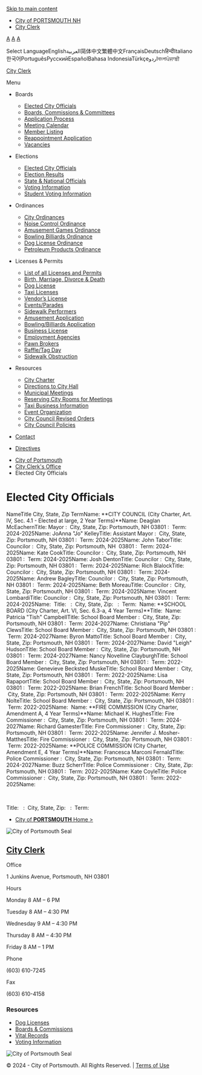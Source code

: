 [Skip to main content](https://www.cityofportsmouth.com/cityclerk/elected-city-officials/)

- [City of PORTSMOUTH NH](https://www.cityofportsmouth.com)
- [City Clerk](https://www.cityofportsmouth.com/cityclerk)

[A](https://www.cityofportsmouth.com/cityclerk/elected-city-officials) [A](https://www.cityofportsmouth.com/cityclerk/elected-city-officials) [A](https://www.cityofportsmouth.com/cityclerk/elected-city-officials)

Select LanguageEnglishالعربية简体中文繁體中文FrançaisDeutschहिन्दीItaliano한국어PortuguêsРусскийEspañolBahasa IndonesiaTürkçeاردوবাংলাਪੰਜਾਬੀ

[City Clerk](https://www.cityofportsmouth.com/cityclerk "Home")

Menu

- Boards
  
  - [Elected City Officials](https://www.cityofportsmouth.com/cityclerk/elected-city-officials)
  - [Boards, Commissions &amp; Committees](https://www.cityofportsmouth.com/cityclerk/boards-commissions-information)
  - [Application Process](https://www.cityofportsmouth.com/cityclerk/vacancies)
  - [Meeting Calendar](https://www.cityofportsmouth.com/city-municipal-meetings-calendar)
  - [Member Listing](https://www.cityofportsmouth.com/cityclerk/member-listing)
  - [Reappointment Application](https://www.cityofportsmouth.com/cityclerk/appointment-application)
  - [Vacancies](https://www.cityofportsmouth.com/cityclerk/vacancies)
- Elections
  
  - [Elected City Officials](https://www.cityofportsmouth.com/cityclerk/elected-city-officials)
  - [Election Results](https://www.cityofportsmouth.com/cityclerk/election-results)
  - [State &amp; National Officials](https://www.cityofportsmouth.com/cityclerk/state-national-officials)
  - [Voting Information](https://www.cityofportsmouth.com/cityclerk/voting-information)
  - [Student Voting Information](https://www.cityofportsmouth.com/cityclerk/student-voter-information)
- Ordinances
  
  - [City Ordinances](https://www.cityofportsmouth.com/cityclerk/city-ordinances)
  - [Noise Control Ordinance](https://www.cityofportsmouth.com/cityclerk/noise-control-ordinance)
  - [Amusement Games Ordinance](https://www.cityofportsmouth.com/city-clerks-office/city-ordinances)
  - [Bowling Billiards Ordinance](https://www.cityofportsmouth.com/city-clerks-office/city-ordinances)
  - [Dog License Ordinance](https://www.cityofportsmouth.com/city-clerks-office/city-ordinances)
  - [Petroleum Products Ordinance](https://www.cityofportsmouth.com/city-clerks-office/city-ordinances)
- Licenses &amp; Permits
  
  - [List of all Licenses and Permits](https://www.cityofportsmouth.com/cityclerk/licenses-permits)
  - [Birth, Marriage, Divorce &amp; Death](https://www.cityofportsmouth.com/cityclerk/birth-marriage-death-certificates)
  - [Dog License](https://www.cityofportsmouth.com/cityclerk/dog-license)
  - [Taxi Licenses](https://www.cityofportsmouth.com/cityclerk/taxi-business-licenses)
  - [Vendor’s License](https://www.cityofportsmouth.com/cityclerk/vendors-license)
  - [Events/Parades](https://www.cityofportsmouth.com/cityclerk/eventsparades)
  - [Sidewalk Performers](https://www.cityofportsmouth.com/cityclerk/sidewalk-performer-guidelines)
  - [Amusement Application](https://www.cityofportsmouth.com/cityclerk/amusement-games-application)
  - [Bowling/Billiards Application](https://www.cityofportsmouth.com/cityclerk/bowling-billiards-application)
  - [Business License](https://www.cityofportsmouth.com/cityclerk/business-license)
  - [Employment Agencies](https://www.cityofportsmouth.com/cityclerk/licenses-permits)
  - [Pawn Brokers](https://www.cityofportsmouth.com/cityclerk/licenses-permits)
  - [Raffle/Tag Day](https://www.cityofportsmouth.com/cityclerk/licenses-permits)
  - [Sidewalk Obstruction](https://www.cityofportsmouth.com/node/5306)
- Resources
  
  - [City Charter](https://www.cityofportsmouth.com/cityclerk/city-charter)
  - [Directions to City Hall](https://www.cityofportsmouth.com/cityclerk/driving-directions-city-hall)
  - [Municipal Meetings](https://www.cityofportsmouth.com/city-municipal-meetings-calendar)
  - [Reserving City Rooms for Meetings](https://www.cityofportsmouth.com/cityclerk/reserving-city-rooms-meetings)
  - [Taxi Business Information](https://www.cityofportsmouth.com/cityclerk/taxi-business-licenses)
  - [Event Organization](https://www.cityofportsmouth.com/cityclerk/eventsparades)
  - [City Council Revised Orders](https://www.cityofportsmouth.com/citycouncil/revised-rules-orders-portsmouth-city-council-adopted-city-council-01162024)
  - [City Council Policies](https://www.cityofportsmouth.com/citycouncil/city-council-policies)
- [Contact](https://www.cityofportsmouth.com/cityclerk/profiles/kelli-barnaby)
- [Directives](https://www.cityofportsmouth.com/sites/default/files/2022-01/Public%20Health%20Directive%20Jan%207%202022.pdf "Public Health Directive January 7, 2022")

<!--THE END-->

<!--THE END-->

- [City of Portsmouth](https://www.cityofportsmouth.com)
- [City Clerk's Office](https://www.cityofportsmouth.com/cityclerk)
- Elected City Officials

# Elected City Officials

NameTitle City, State, Zip TermName: **CITY COUNCIL (City Charter, Art. IV, Sec. 4.1 - Elected at large, 2 Year Terms)**Name: Deaglan McEachernTitle: Mayor :  City, State, Zip: Portsmouth, NH 03801 :  Term: 2024-2025Name: JoAnna "Jo" KelleyTitle: Assistant Mayor :  City, State, Zip: Portsmouth, NH 03801 :  Term: 2024-2025Name: John TaborTitle: Councilor :  City, State, Zip: Portsmouth, NH  03801 :  Term: 2024-2025Name: Kate CookTitle: Councilor :  City, State, Zip: Portsmouth, NH 03801 :  Term: 2024-2025Name: Josh DentonTitle: Councilor :  City, State, Zip: Portsmouth, NH 03801 :  Term: 2024-2025Name: Rich BlalockTitle: Councilor :  City, State, Zip: Portsmouth, NH 03801 :  Term: 2024-2025Name: Andrew BagleyTitle: Councilor :  City, State, Zip: Portsmouth, NH 03801 :  Term: 2024-2025Name: Beth MoreauTitle: Councilor :  City, State, Zip: Portsmouth, NH 03801 :  Term: 2024-2025Name: Vincent LombardiTitle: Councilor :  City, State, Zip: Portsmouth, NH 03801 :  Term: 2024-2025Name:  Title:   :  City, State, Zip:   :  Term:  Name: **SCHOOL BOARD (City Charter, Art. VI, Sec. 6.3-a, 4 Year Terms)**Title:  Name: Patricia "Tish" CampbellTitle: School Board Member :  City, State, Zip: Portsmouth, NH 03801 :  Term: 2024-2027Name: Christiana "Pip" ClewsTitle: School Board Member :  City, State, Zip: Portsmouth, NH 03801 :  Term: 2024-2027Name: Byron MattoTitle: School Board Member :  City, State, Zip: Portsmouth, NH 03801 :  Term: 2024-2027Name: David "Leigh" HudsonTitle: School Board Member :  City, State, Zip: Portsmouth, NH 03801 :  Term: 2024-2027Name: Nancy Novelline ClayburghTitle: School Board Member :  City, State, Zip: Portsmouth, NH 03801 :  Term: 2022-2025Name: Genevieve Becksted MuskeTitle: School Board Member :  City, State, Zip: Portsmouth, NH 03801 :  Term: 2022-2025Name: Lisa RapaportTitle: School Board Member :  City, State, Zip: Portsmouth, NH 03801 :  Term: 2022-2025Name: Brian FrenchTitle: School Board Member :  City, State, Zip: Portsmouth, NH 03801 :  Term: 2022-2025Name: Kerry NolteTitle: School Board Member :  City, State, Zip: Portsmouth, NH 03801 :  Term: 2022-2025Name:  Name: **FIRE COMMISSION (City Charter, Amendment A, 4 Year Terms)**Name: Michael K. HughesTitle: Fire Commissioner :  City, State, Zip: Portsmouth, NH 03801 :  Term: 2024-2027Name: Richard GamesterTitle: Fire Commissioner :  City, State, Zip: Portsmouth, NH 03801 :  Term: 2022-2025Name: Jennifer J. Mosher-MatthesTitle: Fire Commissioner :  City, State, Zip: Portsmouth, NH 03801 :  Term: 2022-2025Name: **POLICE COMMISSION (City Charter, Amendment E, 4 Year Terms)**Name: Francesca Marconi FernaldTitle: Police Commissioner :  City, State, Zip: Portsmouth, NH 03801 :  Term: 2024-2027Name: Buzz ScherrTitle: Police Commissioner :  City, State, Zip: Portsmouth, NH 03801 :  Term: 2022-2025Name: Kate CoyleTitle: Police Commissioner :  City, State, Zip: Portsmouth, NH 03801 :  Term: 2022-2025Name:

 

Title:   :  City, State, Zip:   :  Term:  

- [City of **PORTSMOUTH** Home &gt;](https://www.cityofportsmouth.com)

![City of Portsmouth Seal](https://www.cityofportsmouth.com/sites/default/files/deparment-seals/seal_3.png)

## [City Clerk](https://www.cityofportsmouth.com/cityclerk)

Office

1 Junkins Avenue, Portsmouth, NH 03801

Hours

Monday 8 AM – 6 PM

Tuesday 8 AM – 4:30 PM

Wednesday 9 AM – 4:30 PM

Thursday 8 AM – 4:30 PM

Friday 8 AM – 1 PM

Phone

(603) 610-7245

Fax

(603) 610-4158

### Resources

- [Dog Licenses](https://www.cityofportsmouth.com/city-clerks-office/dog-license)
- [Boards &amp; Commissions](https://www.cityofportsmouth.com/cityclerk/boards-commissions-and-committees-information)
- [Vital Records](https://www.cityofportsmouth.com/cityclerk/birth-marriage-death-certificates)
- [Voting Information](https://www.cityofportsmouth.com/cityclerk/voting-information)

![City of Portsmouth Seal](https://www.cityofportsmouth.com/sites/default/files/deparment-seals/seal_3.png)

© 2024 - City of Portsmouth. All Rights Reserved. | [Terms of Use](https://www.cityofportsmouth.com/city/terms-use)